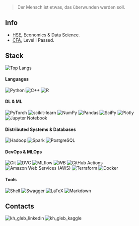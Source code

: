 > Der Mensch ist etwas, das überwunden werden soll.

## Info
* [HSE](https://www.hse.ru/en/), Economics & Data Science. 
* [CFA](https://www.cfainstitute.org/en/), Level I Passed.

## Stack
![Top Langs](https://github-readme-stats-mu-olive.vercel.app/api/top-langs/?username=khaykingleb&count_private=true&hide=jupyter%20notebook,stata,html&layout=compact)

#### Languages
![Python](https://img.shields.io/badge/Python-3776AB?style=flat-square&logo=python&logoColor=white)
![C++](https://img.shields.io/badge/C%2B%2B-00599C?style=flat-square&logo=c%2B%2B&logoColor=white)
![R](https://img.shields.io/badge/R-276DC3?style=flat-square&logo=r&logoColor=white)

#### DL & ML
![PyTorch](https://img.shields.io/badge/PyTorch-%23EE4C2C.svg?style=flat-square&logo=PyTorch&logoColor=white)
![scikit-learn](https://img.shields.io/badge/Scikit--learn-%23F7931E.svg?style=flat-square&logo=scikit-learn&logoColor=white)
![NumPy](https://img.shields.io/badge/NumPy-%23013243.svg?style=flat-square&logo=numpy&logoColor=white)
![Pandas](https://img.shields.io/badge/Pandas-%23150458.svg?style=flat-square&logo=pandas&logoColor=white)
![SciPy](https://img.shields.io/badge/SciPy-%230C55A5.svg?style=flat-square&logo=scipy&logoColor=%white)
![Plotly](https://img.shields.io/badge/Plotly-%233F4F75.svg?style=flat-square&logo=plotly&logoColor=white)
![Jupyter Notebook](https://img.shields.io/badge/Jupyter-F37626.svg?&style=flat-square&logo=Jupyter&logoColor=white)

#### Distributed Systems & Databases
![Hadoop](https://img.shields.io/badge/Apache%20Hadoop-017CEE?style=flat-square&logo=Apache%20Hadoop&logoColor=white)
![Spark](https://img.shields.io/badge/Apache_Spark-232F3E?style=flat-square&logo=apachespark&logoColor=#E35A16)
![PostgreSQL](https://img.shields.io/badge/PostgreSQL-316192?style=flat-square&logo=postgresql&logoColor=white)

#### DevOps & MLOps
![Git](https://img.shields.io/badge/Git-%23F05033.svg?style=flat-square&logo=git&logoColor=white)
![DVC](https://img.shields.io/badge/DVC-945DD6?style=flat-square&logo=dataversioncontrol&logoColor=white)
![MLflow](https://img.shields.io/badge/MLflow-0194E2.svg?style=flat-square&logo=MLflow&logoColor=white)
![WB](https://img.shields.io/badge/Weights%20&%20Biases-FFBE00.svg?style=flat-square&logo=weightsandbiases&logoColor=black)
![GitHub Actions](https://img.shields.io/badge/-GitHub%20Actions-2088FF?logoColor=white&style=flat-square&logo=GItHub-Actions)
![Amazon Web Services (AWS)](https://img.shields.io/badge/-Amazon%20AWS-232F3E?logoColor=white&style=flat-square&logo=amazon-aws)
![Terraform](https://img.shields.io/badge/-Terraform-623CE4?logoColor=white&style=flat-square&logo=Terraform)
![Docker](https://img.shields.io/badge/-Docker-2496ED?style=flat-square&logoColor=white&logo=docker)


#### Tools
![Shell](https://img.shields.io/badge/Shell-121011?style=flat-square&logo=gnu-bash&logoColor=white)
![Swagger](https://img.shields.io/badge/-Swagger-%23Clojure?style=flat-square&logo=swagger&logoColor=white)
![LaTeX](https://img.shields.io/badge/LaTeX-%23008080.svg?style=flat-square&logo=latex&logoColor=white)
![Markdown](https://img.shields.io/badge/Markdown-%23000000.svg?style=flat-square&logo=markdown&logoColor=white)

## Contacts
<p align = "left">
  <a href="https://www.linkedin.com/in/khaykingleb">
      <img align="left" alt="kh_gleb_linkedin" src="https://img.shields.io/badge/LinkedIn-%230077B5.svg?style=flat-square&logo=linkedin&logoColor=white"/>
  </a>
  <a href="https://www.kaggle.com/glebkhaykin">
      <img align="left"  alt="kh_gleb_kaggle" src="https://img.shields.io/badge/Kaggle-20BEFF?style=flat-square&logo=Kaggle&logoColor=white"/>
  </a>
</p> 
